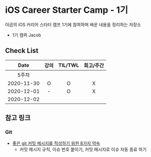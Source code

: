 # iOS Career Starter Camp - 1기

야곰의 iOS 커리어 스타터 캠프 1기에 참여하며 배운 내용을 정리하는 저장소

- 1기 캠퍼 Jacob

## Check List

| Date       | 강의 | TIL/TWL | 회고/주간 | 
| :--------: | :--: | :-----: | :-------: |
| 5주차                                ||||
| 2020-11-30 | O    | O       | X         |
| 2020-12-01 | -    | O       | X         |
| 2020-12-02 |      |         |           |

## 참고 링크

### Git 

- [좋은 git 커밋 메시지를 작성하기 위한 8가지 약속](https://djkeh.github.io/articles/How-to-write-a-git-commit-message-kor/)
    - 커밋 메시지 규칙, 이슈 번호 붙이기, 커밋 메시지로 이슈 자동 종료 하기